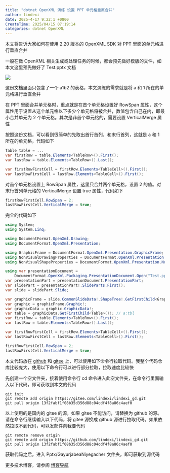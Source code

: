 ```yaml
---
title: "dotnet OpenXML 演练 设置 PPT 单元格垂直合并"
author: lindexi
date: 2025-4-17 9:22:1 +0800
CreateTime: 2025/04/15 07:19:14
categories: dotnet OpenXML
---
```


本文将告诉大家如何在使用 2.20 版本的 OpenXML SDK 对 PPT 里面的单元格进行垂直合并

<!--more-->


<!-- CreateTime:2025/04/15 07:19:14 -->
<!-- 发布 -->
<!-- 博客 -->

一般在做 OpenXML 相关生成或处理任务的时候，都会预先做好模版的文件，如本文这里预先做好了 Test.pptx 文档

<!-- ![](image/dotnet OpenXML 演练 设置 PPT 单元格垂直合并/dotnet OpenXML 演练 设置 PPT 单元格垂直合并0.png) -->
![](http://cdn.lindexi.site/lindexi%2F20254161938171020.jpg)

这份文档里面只包含了一个 a1b2 的表格，本文演练的需求就是将 a 和 1 所在的单元格进行垂直合并

在 PPT 里面合并单元格时，重点就是在首个单元格设置好 RowSpan 属性，这个属性用于设置从这个单元格以下多少个单元格将被合并，数值包含自己在内，即最小合并单元为 2 个单元格。其次是非首个单元格的，需要设置 VerticalMerge 属性

按照这份文档，可以看到很简单的先取出首行首列，和末行首列，这就是 a 和 1 所在的单元格，代码如下

```csharp
Table table = ...
var firstRow = table.Elements<TableRow>().First();
var lastRow = table.Elements<TableRow>().Last();

var firstRowFirstCell = firstRow.Elements<TableCell>().First();
var lastRowFirstCell = lastRow.Elements<TableCell>().First();
```

对首个单元格设置上 RowSpan 属性，这里只合并两个单元格，设置 2 的值。对末行首列单元格的 VerticalMerge 设置 true 属性，代码如下

```csharp
firstRowFirstCell.RowSpan = 2;
lastRowFirstCell.VerticalMerge = true;
```

完全的代码如下

```csharp
using System;
using System.Linq;

using DocumentFormat.OpenXml.Drawing;
using DocumentFormat.OpenXml.Presentation;

using GraphicFrame = DocumentFormat.OpenXml.Presentation.GraphicFrame;
using NonVisualDrawingProperties = DocumentFormat.OpenXml.Presentation.NonVisualDrawingProperties;
using NonVisualShapeProperties = DocumentFormat.OpenXml.Presentation.NonVisualShapeProperties;

using var presentationDocument =
    DocumentFormat.OpenXml.Packaging.PresentationDocument.Open("Test.pptx", true);
var presentationPart = presentationDocument.PresentationPart;
var slidePart = presentationPart!.SlideParts.First();
var slide = slidePart.Slide;

var graphicFrame = slide.CommonSlideData!.ShapeTree!.GetFirstChild<GraphicFrame>()!;
var graphic = graphicFrame.Graphic!;
var graphicData = graphic.GraphicData!;
var table = graphicData.GetFirstChild<Table>()!; // a:tbl
var firstRow = table.Elements<TableRow>().First();
var lastRow = table.Elements<TableRow>().Last();

var firstRowFirstCell = firstRow.Elements<TableCell>().First();
var lastRowFirstCell = lastRow.Elements<TableCell>().First();

firstRowFirstCell.RowSpan = 2;
lastRowFirstCell.VerticalMerge = true;
```

本文代码放在 [github](https://github.com/lindexi/lindexi_gd/tree/13f2fabf1f08b35d356d88c04cdf4f8a86c4aef0/Pptx/GayurjabeaNiyegacher) 和 [gitee](https://gitee.com/lindexi/lindexi_gd/blob/13f2fabf1f08b35d356d88c04cdf4f8a86c4aef0/Pptx/GayurjabeaNiyegacher) 上，可以使用如下命令行拉取代码。我整个代码仓库比较庞大，使用以下命令行可以进行部分拉取，拉取速度比较快

先创建一个空文件夹，接着使用命令行 cd 命令进入此空文件夹，在命令行里面输入以下代码，即可获取到本文的代码

```
git init
git remote add origin https://gitee.com/lindexi/lindexi_gd.git
git pull origin 13f2fabf1f08b35d356d88c04cdf4f8a86c4aef0
```

以上使用的是国内的 gitee 的源，如果 gitee 不能访问，请替换为 github 的源。请在命令行继续输入以下代码，将 gitee 源换成 github 源进行拉取代码。如果依然拉取不到代码，可以发邮件向我要代码

```
git remote remove origin
git remote add origin https://github.com/lindexi/lindexi_gd.git
git pull origin 13f2fabf1f08b35d356d88c04cdf4f8a86c4aef0
```

获取代码之后，进入 Pptx/GayurjabeaNiyegacher 文件夹，即可获取到源代码

更多技术博客，请参阅 [博客导航](https://blog.lindexi.com/post/%E5%8D%9A%E5%AE%A2%E5%AF%BC%E8%88%AA.html )
